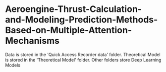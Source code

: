 # Aeroengine-Thrust-Calculation-and-Modeling-Prediction-Methods-Based-on-Multiple-Attention-Mechanisms
Data is stored in the 'Quick Access Recorder data' folder. 
Theoretical Model is stored in the 'Theoretical Model' folder. 
Other folders store Deep Learning Models
